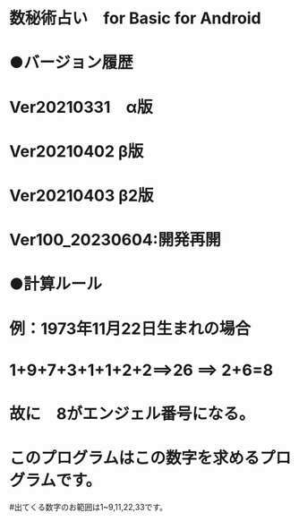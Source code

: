 # 数秘術占い　for Basic for Android 

# ●バージョン履歴
# Ver20210331　α版
# Ver20210402 β版
# Ver20210403 β2版

# Ver100_20230604:開発再開

# ●計算ルール
# 例：1973年11月22日生まれの場合
# 1+9+7+3+1+1+2+2==>26 ==> 2+6=8
# 故に　8がエンジェル番号になる。

# このプログラムはこの数字を求めるプログラムです。
#出てくる数字のお範囲は1~9,11,22,33です。




